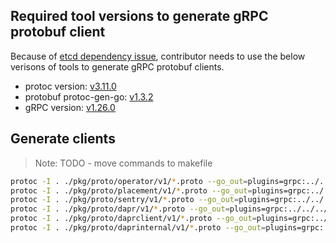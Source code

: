 ## Required tool versions to generate gRPC protobuf client

Because of [etcd dependency issue](https://github.com/etcd-io/etcd/issues/11563), contributor needs to use the below verisons of tools to generate gRPC protobuf clients.

* protoc version: [v3.11.0](https://github.com/protocolbuffers/protobuf/releases/tag/v3.11.0)
* protobuf protoc-gen-go: [v1.3.2](https://github.com/golang/protobuf/releases/tag/v1.3.2)
* gRPC version: [v1.26.0](https://github.com/grpc/grpc-go/releases/tag/v1.26.0)

## Generate clients

> Note: TODO - move commands to makefile

```bash
protoc -I . ./pkg/proto/operator/v1/*.proto --go_out=plugins=grpc:../../../
protoc -I . ./pkg/proto/placement/v1/*.proto --go_out=plugins=grpc:../../../
protoc -I . ./pkg/proto/sentry/v1/*.proto --go_out=plugins=grpc:../../../
protoc -I . ./pkg/proto/dapr/v1/*.proto --go_out=plugins=grpc:../../../
protoc -I . ./pkg/proto/daprclient/v1/*.proto --go_out=plugins=grpc:../../../
protoc -I . ./pkg/proto/daprinternal/v1/*.proto --go_out=plugins=grpc:../../../
```
